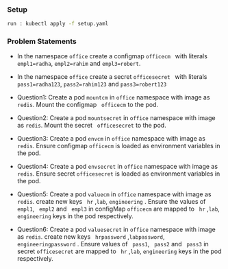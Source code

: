 ### Setup 
```sh
run : kubectl apply -f setup.yaml
```

### Problem Statements

- In the namespace ``` office ``` create a configmap ```officecm ``` with literals ``` empl1=radha ```, ``` empl2=rahim ``` and ``` empl3=robert ```. 
- In the namespace ``` office ``` create a secret ```officesecret ``` with literals ``` pass1=radha123 ```, ``` pass2=rahim123 ``` and ``` pass3=robert123 ```


- Question1: Create a pod ``` mountcm ``` in ``` office ``` namespace with image as ``` redis ```. Mount the configmap ``` officecm``` to the pod.
- Question2: Create a pod ``` mountsecret ``` in ``` office ``` namespace with image as ``` redis ```. Mount the secret ``` officesecret``` to the pod.
- Question3: Create a pod ``` envcm ``` in ``` office ``` namespace with image as ``` redis ```. Ensure configmap ``` officecm ``` is loaded as environment variables in the pod.
- Question4: Create a pod ``` envsecret ``` in ``` office ``` namespace with image as ``` redis ```. Ensure secret ``` officesecret ``` is loaded as environment variables in the pod.
- Question5: Create a pod ``` valuecm ``` in ``` office ``` namespace with image as ``` redis ```.  create new keys ``` hr``` ,```lab```, ```engineering``` . Ensure the values of ``` empl1```, ``` empl2``` and ``` empl3``` in configMap ``` officecm ``` are mapped to ``` hr``` ,```lab```, ```engineering``` keys in the pod respectively.
- Question6: Create a pod ``` valuesecret ``` in ``` office ``` namespace with image as ``` redis ```.  create new keys ``` hrpassword``` ,```labpassword```, ```engineeringpassword``` . Ensure values of ``` pass1```, ``` pass2``` and ``` pass3``` in secret ```officesecret``` are mapped to ``` hr``` ,```lab```, ```engineering```  keys in the pod respectively.